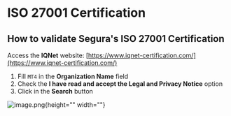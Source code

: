 # ISO 27001 Certification

## How to validate Segura's ISO 27001 Certification

Access the **IQNet** website: [https://www.iqnet-certification.com/](https://www.iqnet-certification.com/)

1. Fill `MT4` in the **Organization Name** field
2. Check the **I have read and accept the Legal and Privacy Notice** option
3. Click in the **Search** button

![image.png](https://cdn.document360.io/5a1d58df-64ce-42a2-8b23-688477d32f33/Images/Documentation/image-X7D4L5TR.png){height="" width=""}